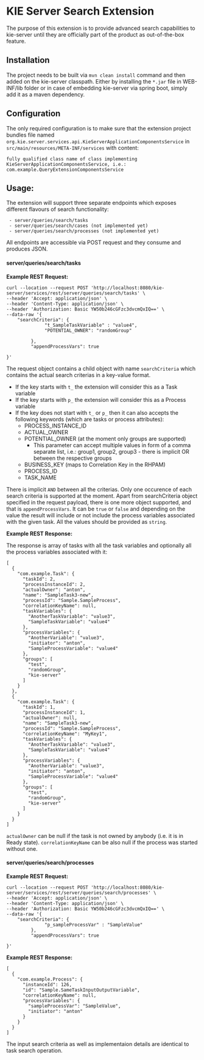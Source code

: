 KIE Server Search Extension
============================
The purpose of this extension is to provide advanced search capabilities to kie-server until they are officially part of the product as out-of-the-box feature.



Installation
------------------------------

The project needs to be built via `mvn clean install` command and then added on the kie-server classpath. Either by installing the `*.jar` file in WEB-INF/lib folder or in case of embedding kie-server via spring boot, simply add it as a maven dependency.


Configuration
------------------------------
The only required configuration is to make sure that the extension project bundles file named `org.kie.server.services.api.KieServerApplicationComponentsService` in `src/main/resources/META-INF/services` with content:

```
fully qualified class name of class implementing KieServerApplicationComponentsService, i.e.:
com.example.QueryExtensionComponentsService
```

Usage:
------------------------------
The extension will support three separate endpoints which exposes different flavours of search functionality:
```
 - server/queries/search/tasks
 - server/queries/search/cases (not implemented yet)
 - server/queries/search/processes (not implemented yet)
 ```

 All endpoints are accessible via POST request and they consume and produces JSON.


####  server/queries/search/tasks

**Example REST Request:**

```
curl --location --request POST 'http://localhost:8080/kie-server/services/rest/server/queries/search/tasks' \
--header 'Accept: application/json' \
--header 'Content-Type: application/json' \
--header 'Authorization: Basic YW50b246cGFzc3dvcmQxIQ==' \
--data-raw '{
    "searchCriteria": {
              "t_SampleTaskVariable" : "value4",
              "POTENTIAL_OWNER": "randomGroup"
              
         },
         "appendProcessVars": true
        
}'

```

The request object contains a child object with name `searchCriteria` which contains the actual search criterias in a key-value format.

 - If the key starts with `t_` the extension will consider this as a Task variable
 - If the key starts with `p_` the extension will consider this as a Process variable
 - If the key does not start with `t_` or `p_` then it can also accepts the following keywords (which are tasks or process attributes):
   - PROCESS_INSTANCE_ID
   - ACTUAL_OWNER
   - POTENTIAL_OWNER (at the moment only groups are supported)
     - This parameter can accept multiple values in form of a comma separate list, i.e.: group1, group2, group3 - there is implicit OR between the respective groups
   - BUSINESS_KEY (maps to Correlation Key in the RHPAM)
   - PROCESS_ID
   - TASK_NAME

There is implicit `AND` between all the criterias. Only one occurence of each search criteria is supported at the moment.
Apart from searchCriteria object specified in the request payload, there is one more object supported, and that is `appendProcessVars`. It can be `true` or `false` and depending on the value the result will include or not include the process variables associated with the given task. All the values should be provided as `string`.

**Example REST Response:**

The response is array of tasks with all the task variables and optionally all the process variables associated with it:
```
[
  {
    "com.example.Task": {
      "taskId": 2,
      "processInstanceId": 2,
      "actualOwner": "anton",
      "name": "SampleTask3-new",
      "processId": "Sample.SampleProcess",
      "correlationKeyName": null,
      "taskVariables": {
        "AnotherTaskVariable": "value3",
        "SampleTaskVariable": "value4"
      },
      "processVariables": {
        "AnotherVariable": "value3",
        "initiator": "anton",
        "SampleProcessVariable": "value4"
      },
      "groups": [
        "test",
        "randomGroup",
        "kie-server"
      ]
    }
  },
  {
    "com.example.Task": {
      "taskId": 1,
      "processInstanceId": 1,
      "actualOwner": null,
      "name": "SampleTask3-new",
      "processId": "Sample.SampleProcess",
      "correlationKeyName": "MyKey1",
      "taskVariables": {
        "AnotherTaskVariable": "value3",
        "SampleTaskVariable": "value4"
      },
      "processVariables": {
        "AnotherVariable": "value3",
        "initiator": "anton",
        "SampleProcessVariable": "value4"
      },
      "groups": [
        "test",
        "randomGroup",
        "kie-server"
      ]
    }
  }
]
```

`actualOwner` can be null if the task is not owned by anybody (i.e. it is in Ready state).
`correlationKeyName` can be also null if the process was started without one.

####  server/queries/search/processes

**Example REST Request:**

```
curl --location --request POST 'http://localhost:8080/kie-server/services/rest/server/queries/search/processes' \
--header 'Accept: application/json' \
--header 'Content-Type: application/json' \
--header 'Authorization: Basic YW50b246cGFzc3dvcmQxIQ==' \
--data-raw '{
    "searchCriteria": {
              "p_sampleProcessVar" : "SampleValue"
         },
         "appendProcessVars": true
        
}'
```

**Example REST Response:**
```
[
  {
    "com.example.Process": {
      "instanceId": 126,
      "id": "Sample.SameTaskInputOutputVariable",
      "correlationKeyName": null,
      "processVariables": {
        "sampleProcessVar": "SampleValue",
        "initiator": "anton"
      }
    }
  }
]
```

The input search criteria as well as implementaion details are identical to task search operation.






